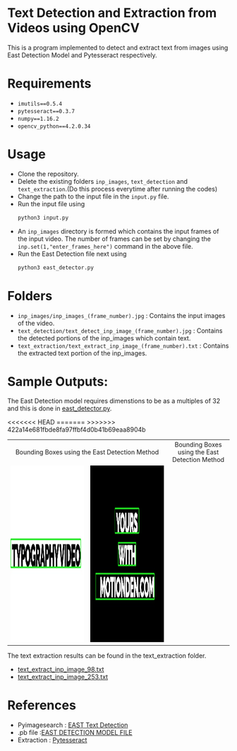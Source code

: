 # Text Detection and Extraction from Videos using OpenCV
This is a program implemented to detect and extract text from images using East Detection Model and Pytesseract respectively.

# Requirements
- ```imutils==0.5.4```
- ```pytesseract==0.3.7```
- ```numpy==1.16.2```
- ```opencv_python==4.2.0.34``` 

# Usage
- Clone the repository.
- Delete the existing folders ```inp_images```, ```text_detection``` and ```text_extraction```.(Do this process everytime after running the codes)
- Change the path to the input file in the ```input.py``` file.
- Run the input file using
    ```bash
    python3 input.py 
    ```
- An ```inp_images``` directory is formed which contains the input frames of the input video. The number of frames can be set by changing the ```inp.set(1,"enter_frames_here")``` command in the above file.
- Run the East Detection file next using
    ```bash
    python3 east_detector.py 
    ```
# Folders
- ```inp_images/inp_images_(frame_number).jpg``` : Contains the input images of the video.
- ```text_detection/text_detect_inp_image_(frame_number).jpg``` : Contains the detected portions of the inp_images which contain text.
- ```text_extraction/text_extract_inp_image_(frame_number).txt``` : Contains the extracted text portion of the inp_images.

# Sample Outputs:
The East Detection model requires dimenstions to be as a multiples of 32 and this is done in [east_detector.py](east_detector.py).
<table>
    <tr>
<<<<<<< HEAD
        <td colspan = "2" align = "center" > Bounding Boxes using the East Detection Method </td>
=======
        <td colspan = "2" align = "center" >Bounding Boxes using the East Detection Method </td>
>>>>>>> 422a14e681fbde8fa97ffbf4d0b41b69eaa8904b
    </tr>
    <tr>
        <td><img src="text_detection/text_detect_inp_image_98.jpg" height="400" width = "600"></td>
        <td><img src="text_detection/text_detect_inp_image_253.jpg" height="400" width = "600"></td>
    </tr>
 </table>

The text extraction results can be found in the text_extraction folder.
- [text_extract_inp_image_98.txt](text_extraction/text_extract_inp_image_98.txt)
- [text_extract_inp_image_253.txt](text_extraction/text_extract_inp_image_253.txt)



# References
 - Pyimagesearch : [EAST Text Detection](https://www.pyimagesearch.com/2018/08/20/opencv-text-detection-east-text-detector/)
 - .pb file :[EAST DETECTION MODEL FILE](https://github.com/oyyd/frozen_east_text_detection.pb)
 - Extraction : [Pytesseract](https://www.geeksforgeeks.org/text-detection-and-extraction-using-opencv-and-ocr/)
